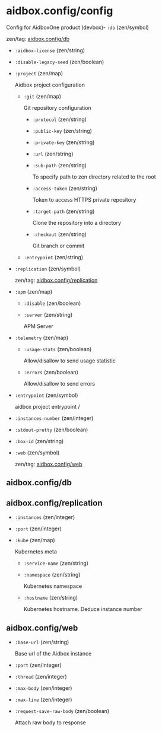 # aidbox.config/config

<!-- This is autogenerated doc. Source: dev/doc_gen.clj -->

Config for AidboxOne product (devbox)- `:db` (zen/symbol)

  

  zen/tag: [aidbox.config/db](#aidbox.config-db)

- `:aidbox-license` (zen/string)

  



- `:disable-legacy-seed` (zen/boolean)

  



- `:project` (zen/map)

  Aidbox project configuration

  - `:git` (zen/map)

    Git repository configuration

    - `:protocol` (zen/string)

      



    - `:public-key` (zen/string)

      



    - `:private-key` (zen/string)

      



    - `:url` (zen/string)

      



    - `:sub-path` (zen/string)

      To specify path to zen directory related to the root



    - `:access-token` (zen/string)

      Token to access HTTPS private repository



    - `:target-path` (zen/string)

      Clone the repository into a directory



    - `:checkout` (zen/string)

      Git branch or commit





  - `:entrypoint` (zen/string)

    





- `:replication` (zen/symbol)

  

  zen/tag: [aidbox.config/replication](#aidbox.config-replication)

- `:apm` (zen/map)

  

  - `:disable` (zen/boolean)

    



  - `:server` (zen/string)

    APM Server





- `:telemetry` (zen/map)

  

  - `:usage-stats` (zen/boolean)

    Allow/disallow to send usage statistic



  - `:errors` (zen/boolean)

    Allow/disallow to send errors





- `:entrypoint` (zen/symbol)

  aidbox project entrypoint <ns>/<symbol>



- `:instances-number` (zen/integer)

  



- `:stdout-pretty` (zen/boolean)

  



- `:box-id` (zen/string)

  



- `:web` (zen/symbol)

  

  zen/tag: [aidbox.config/web](#aidbox.config-web)

## aidbox.config/db

## aidbox.config/replication

- `:instances` (zen/integer)

  



- `:port` (zen/integer)

  



- `:kube` (zen/map)

  Kubernetes meta

  - `:service-name` (zen/string)

    



  - `:namespace` (zen/string)

    Kubernetes namespace



  - `:hostname` (zen/string)

    Kubernetes hostname. Deduce instance number





## aidbox.config/web

- `:base-url` (zen/string)

  Base url of the Aidbox instance



- `:port` (zen/integer)

  



- `:thread` (zen/integer)

  



- `:max-body` (zen/integer)

  



- `:max-line` (zen/integer)

  



- `:request-save-raw-body` (zen/boolean)

  Attach raw body to response



